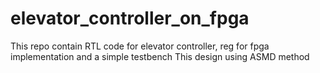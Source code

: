 # elevator_controller_on_fpga
This repo contain RTL code for elevator controller, reg for fpga implementation and a simple testbench
This design using ASMD method
